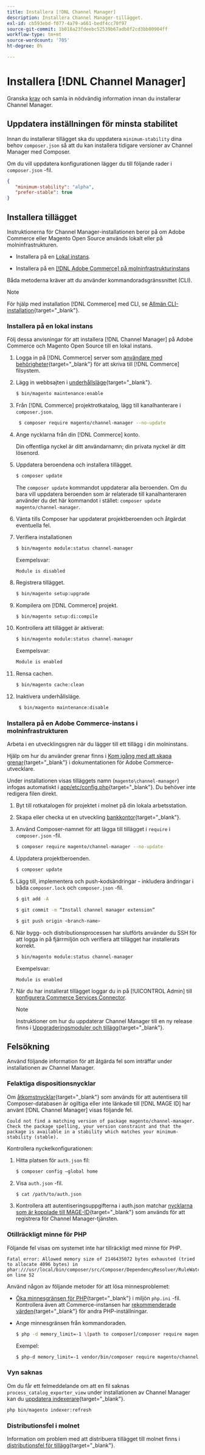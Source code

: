 ```yaml
---
title: Installera [!DNL Channel Manager]
description: Installera Channel Manager-tillägget.
exl-id: cb593ebd-f077-4a79-a661-bedf4cc70f97
source-git-commit: 1b018a23fdeebc52539b67adb8f2cd3bb00904ff
workflow-type: tm+mt
source-wordcount: '705'
ht-degree: 0%

---
```



# Installera [!DNL Channel Manager]

Granska [krav](onboard.md#prerequisites) och samla in nödvändig information innan du installerar Channel Manager.

## Uppdatera inställningen för minsta stabilitet

Innan du installerar tillägget ska du uppdatera `minimum-stability` dina behov `composer.json` så att du kan installera tidigare versioner av Channel Manager med Composer.

Om du vill uppdatera konfigurationen lägger du till följande rader i `composer.json` -fil.

```json
{
   "minimum-stability": "alpha",
   "prefer-stable": true
}
```

## Installera tillägget

Instruktionerna för Channel Manager-installationen beror på om Adobe Commerce eller Magento Open Source används lokalt eller på molninfrastrukturen.

- Installera på en [Lokal instans](#install-on-an-on-premises-instance).

- Installera på en [[!DNL Adobe Commerce] på molninfrastrukturinstans](#install-adobe-commerce-on-cloud-infrastructure)

Båda metoderna kräver att du använder kommandoradsgränssnittet (CLI).

>[!NOTE]
>
>För hjälp med installation [!DNL Commerce] med CLI, se [Allmän CLI-installation](https://devdocs.magento.com/extensions/install/){target=&quot;_blank&quot;}.

### Installera på en lokal instans

Följ dessa anvisningar för att installera [!DNL Channel Manager] på Adobe Commerce och Magento Open Source till en lokal instans.

1. Logga in på [!DNL Commerce] server som [användare med behörigheter](https://devdocs.magento.com/guides/v2.4/install-gde/prereq/file-system-perms.html){target=&quot;_blank&quot;} för att skriva till [!DNL Commerce] filsystem.

1. Lägg in webbsajten i [underhållsläge](https://devdocs.magento.com/guides/v2.4/install-gde/install/cli/install-cli-subcommands-maint.html){target=&quot;_blank&quot;}.

   ```bash
   $ bin/magento maintenance:enable
   ```

1. Från [!DNL Commerce] projektrotkatalog, lägg till kanalhanterare i `composer.json`.

   ```bash
    $ composer require magento/channel-manager --no-update
   ```

1. Ange nycklarna från din [!DNL Commerce] konto.

   Din offentliga nyckel är ditt användarnamn; din privata nyckel är ditt lösenord.

1. Uppdatera beroendena och installera tillägget.

   ```bash
   $ composer update
   ```

   The `composer update` kommandot uppdaterar alla beroenden. Om du bara vill uppdatera beroenden som är relaterade till kanalhanteraren använder du det här kommandot i stället: `composer update magento/channel-manager`.

1. Vänta tills Composer har uppdaterat projektberoenden och åtgärdat eventuella fel.

1. Verifiera installationen

   ```bash
   $ bin/magento module:status channel-manager
   ```

   Exempelsvar:

   ```terminal
   Module is disabled
   ```

1. Registrera tillägget.

   ```bash
   $ bin/magento setup:upgrade
   ```

1. Kompilera om [!DNL Commerce] projekt.

   ```bash
   $ bin/magento setup:di:compile
   ```

1. Kontrollera att tillägget är aktiverat:

   ```bash
   $ bin/magento module:status channel-manager
   ```

   Exempelsvar:

   ```bash
   Module is enabled
   ```

1. Rensa cachen.

   ```bash
   $ bin/magento cache:clean
   ```

1. Inaktivera underhållsläge.

   ```bash
    $ bin/magento maintenance:disable
   ```

### Installera på en Adobe Commerce-instans i molninfrastrukturen

Arbeta i en utvecklingsgren när du lägger till ett tillägg i din molninstans.

Hjälp om hur du använder grenar finns i [Kom igång med att skapa grenar](https://devdocs.magento.com/cloud/env/environments-start.html#getstarted){target=&quot;_blank&quot;} i dokumentationen för Adobe Commerce-utvecklare.

Under installationen visas tilläggets namn (`magento\channel-manager`) infogas automatiskt i [app/etc/config.php](https://devdocs.magento.com/cloud/live/sens-data-over.html#configuration-data){target=&quot;_blank&quot;}. Du behöver inte redigera filen direkt.

1. Byt till rotkatalogen för projektet i molnet på din lokala arbetsstation.

1. Skapa eller checka ut en utveckling [bankkontor](https://devdocs-beta.magento.com/cloud/env/environments-start.html#getstarted){target=&quot;_blank&quot;}.

1. Använd Composer-namnet för att lägga till tillägget i `require` i `composer.json` -fil.

   ```bash
   $ composer require magento/channel-manager --no-update
   ```

1. Uppdatera projektberoenden.

   ```bash
   $ composer update
   ```

1. Lägg till, implementera och push-kodsändringar - inkludera ändringar i båda `composer.lock` och `composer.json` -fil.

   ```bash
   $ git add -A
   ```

   ```bash
   $ git commit -m “Install channel manager extension” 
   ```

   ```bash
   $ git push origin <branch-name>
   ```

1. När bygg- och distributionsprocessen har slutförts använder du SSH för att logga in på fjärrmiljön och verifiera att tillägget har installerats korrekt.

   ```bash
   $ bin/magento module:status channel-manager
   ```

   Exempelsvar:

   ```terminal
   Module is enabled
   ```

1. När du har installerat tillägget loggar du in på [!UICONTROL Admin] till [konfigurera Commerce Services Connector](connect.md).

   >[!NOTE]
   >
   >Instruktioner om hur du uppdaterar Channel Manager till en ny release finns i [Uppgraderingsmoduler och tillägg](https://experienceleague.adobe.com/docs/commerce-operations/upgrade-guide/modules/upgrade.html){target=&quot;_blank&quot;}.


## Felsökning

Använd följande information för att åtgärda fel som inträffar under installationen av Channel Manager.

### Felaktiga dispositionsnycklar

Om [åtkomstnycklar](https://devdocs.magento.com/guides/v2.4/install-gde/prereq/connect-auth.html){target=&quot;_blank&quot;} som används för att autentisera till Composer-databasen är ogiltiga eller inte länkade till [!DNL MAGE ID] har använt [!DNL Channel Manager] visas följande fel.

```terminal
Could not find a matching version of package magento/channel-manager. Check the package spelling, your version constraint and that the package is available in a stability which matches your minimum-stability (stable).
```

Kontrollera nyckelkonfigurationen:

1. Hitta platsen för `auth.json` fil:

   ```bash
   $ composer config –global home
   ```

1. Visa `auth.json` -fil.

   ```bash
   $ cat /path/to/auth.json
   ```

1. Kontrollera att autentiseringsuppgifterna i auth.json matchar [nycklarna som är kopplade till MAGE-ID](https://devdocs.magento.com/guides/v2.4/install-gde/prereq/connect-auth.html){target=&quot;_blank&quot;} som används för att registrera för Channel Manager-tjänsten.

### Otillräckligt minne för PHP

Följande fel visas om systemet inte har tillräckligt med minne för PHP.

```terminal
Fatal error: Allowed memory size of 2146435072 bytes exhausted (tried to allocate 4096 bytes) in phar:///usr/local/bin/composer/src/Composer/DependencyResolver/RuleWatchGraph.php on line 52
```

Använd någon av följande metoder för att lösa minnesproblemet:

- [Öka minnesgränsen för PHP](https://devdocs.magento.com/cloud/project/magento-app-php-ini.html#increase-php-memory-limit){target=&quot;_blank&quot;} i miljön `php.ini` -fil. Kontrollera även att Commerce-instansen har [rekommenderade värden](https://devdocs.magento.com/guides/v2.4/install-gde/prereq/php-settings.html){target=&quot;_blank&quot;} för andra PHP-inställningar.

- Ange minnesgränsen från kommandoraden.

   ```bash
   $ php -d memory_limit=-1 \[path to composer]/composer require magento/payment-services.
   ```

   Exempel:

   ```bash
   $ php-d memory_limit=-1 vendor/bin/composer require magento/channel-manager
   ```

### Vyn saknas

Om du får ett felmeddelande om att en fil saknas `process_catalog_exporter_view` under installationen av Channel Manager kan du [uppdatera indexerare](https://devdocs.magento.com/guides/v2.4/config-guide/cli/config-cli-subcommands-index.html#config-cli-subcommands-index-reindex){target=&quot;_blank&quot;}.

```bash
php bin/magento indexer:refresh
```

### Distributionsfel i molnet

Information om problem med att distribuera tillägget till molnet finns i [distributionsfel för tillägg](https://devdocs.magento.com/cloud/trouble/trouble_comp-deploy-fail.html){target=&quot;_blank&quot;}.
